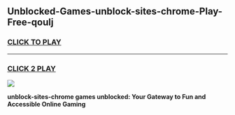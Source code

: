 
## Unblocked-Games-unblock-sites-chrome-Play-Free-qoulj
<h3>
<a href="https://premium76.site?title=unblock-sites-chrome&ref=10A">CLICK TO PLAY</a></h3>
<hr>

<h3>
<a href="https://premium76.site?title=unblock-sites-chrome&ref=10A">CLICK 2 PLAY</a>
  
</h3>

<a href="https://premium76.site?title=unblock-sites-chrome&ref=10A"><img src="https://clearcache.store/games.png"></a>


**unblock-sites-chrome games unblocked: Your Gateway to Fun and Accessible Online Gaming**
